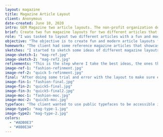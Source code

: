 ```yaml
---
layout: magazine
title: Magazine Article Layout
client: Anonymous
date-created: June 10, 2020
intro: GEM Magazine two article layouts. The non-profit organization decided to stay anonymous during the design process. The organization has a magazine that gets distributed within their community, and wanted to have a fun new layout to some of the articles going into the new issue. They tasked me with designing two of their article layouts to fit in their magazine.
brief: Create two fun magazine layouts for two different articles that are going into an existing magazine
role: "I was tasked to layout two different articles with a fun and modern look and feel to them, while still staying unified to the existing magazine."
objective: "The objective is to create fun and modern article layouts for the new issue of the magazine."
homework: "The client had some reference magazine articles that showcase the look and feel they wanted to go for in the new designs."
sketches: "I started to sketch some ideas of different magazine layouts and the different title variations that can work with the layouts. Still drawing pages on pages of layouts. Never stopping at the first few but to get those magical ideas that don’t just happen on the first try."
image-sketch-1: "mag-ref.jpg"
image-sketch-2: "mag-ref2.jpg"
refinements: "This is the step where I take the best ideas, the ones that jump out of the page. Keeping that fun and modern feeling going forward into the refinements. Brining elements into illustrator, creating the titles, icons, and illustrations. Once those are created and unified, then putting them into the layout with the article content and doing some shifting around to make sure everything lines up, and there are no awkward areas."
image-ref-1: "fashion-refinment.jpg"
image-ref-2: "quick 5-refinment.jpg"
final: "After doing some trial and error with the layout to make sure everything flows and fits well on the page, I can then finalize the layouts by adding some extra elements and colours to give that extra sprinkle of fun on the page."
image-fin-1: "fashion-final.jpg"
image-fin-2: "quick5-final.jpg"
image-fin-3: "quick5-final2.jpg"
image-moc-1: "fashion-moc.jpg"
image-moc-2: "quick5-moc.jpg"
typeface: "The client wanted to use public typefaces to be accessible if they need to make edit or changes. I chose to go with Helvetica as the sans-serif font for the headings part of the titles, and Adobe Garamond pro for the serif font for the body and accents in the titles."
image-type1: "mag-type-1.jpg"
image-type2: "mag-type-2.jpg"
colors:
  - "#ADB0E3"
  - "#8B0E3A"
---
```

